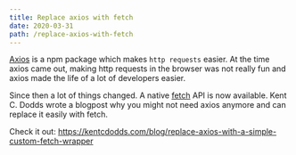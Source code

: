 ```yaml
---
title: Replace axios with fetch
date: 2020-03-31
path: /replace-axios-with-fetch
---
```


[Axios](https://github.com/axios/axios) is a npm package which makes `http requests` easier. At the time axios came out, making http requests in the browser was not really fun and axios made the life of a lot of developers easier.

Since then a lot of things changed. A native [fetch](https://developer.mozilla.org/en-US/docs/Web/API/Fetch_API) API is now available. Kent C. Dodds wrote a blogpost why you might not need axios anymore and can replace it easily with fetch.

Check it out: https://kentcdodds.com/blog/replace-axios-with-a-simple-custom-fetch-wrapper
